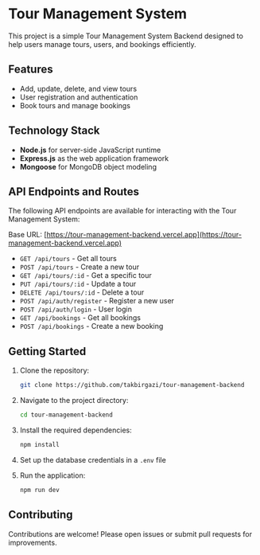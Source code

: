 # Tour Management System

This project is a simple Tour Management System Backend designed to help users manage tours, users, and bookings efficiently.

## Features

- Add, update, delete, and view tours
- User registration and authentication
- Book tours and manage bookings

## Technology Stack

- **Node.js** for server-side JavaScript runtime
- **Express.js** as the web application framework
- **Mongoose** for MongoDB object modeling

## API Endpoints and Routes

The following API endpoints are available for interacting with the Tour Management System:

Base URL: [https://tour-management-backend.vercel.app](https://tour-management-backend.vercel.app)

- `GET /api/tours` - Get all tours
- `POST /api/tours` - Create a new tour
- `GET /api/tours/:id` - Get a specific tour
- `PUT /api/tours/:id` - Update a tour
- `DELETE /api/tours/:id` - Delete a tour
- `POST /api/auth/register` - Register a new user
- `POST /api/auth/login` - User login
- `GET /api/bookings` - Get all bookings
- `POST /api/bookings` - Create a new booking

## Getting Started

1. Clone the repository:
    ```bash
    git clone https://github.com/takbirgazi/tour-management-backend
    ```
2. Navigate to the project directory:
    ```bash
    cd tour-management-backend
    ```

3. Install the required dependencies:
    ```bash
    npm install
    ```

4. Set up the database credentials in a `.env` file

5. Run the application:
    ```bash
    npm run dev
    ```

## Contributing

Contributions are welcome! Please open issues or submit pull requests for improvements.